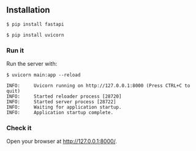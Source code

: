 ## Installation
```console
$ pip install fastapi
```
```console
$ pip install uvicorn
```

### Run it
Run the server with:
```console
$ uvicorn main:app --reload

INFO:     Uvicorn running on http://127.0.0.1:8000 (Press CTRL+C to quit)
INFO:     Started reloader process [28720]
INFO:     Started server process [28722]
INFO:     Waiting for application startup.
INFO:     Application startup complete.
```

### Check it
Open your browser at <a href="http://127.0.0.1:8000/" class="external-link" target="_blank">http://127.0.0.1:8000/</a>.